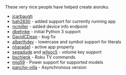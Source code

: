 These very nice people have helped create aioroku.

* [jcarbaugh](https://github.com/jcarbaugh)
* [bah2830](https://github.com/bah2830) - added support for currently running app
* [ncmiller](https://github.com/ncmiller) - added device info endpoint
* [dbehnke](https://github.com/dbehnke) - initial Python 3 support
* [DavidCDean](https://github.com/DavidCDean) - bug fix
* [alberthdev](https://github.com/alberthdev) - lowercase and symbol support for literals
* [nharada1](https://github.com/nharada1) - active app property
* [segadude](https://github.com/segadude) and [wilsoc5](https://github.com/wilsoc5) - volume key support
* [bschlenk](https://github.com/bschlenk) - Roku TV commands
* [mjg59](https://github.com/mjg59) - Power support for supported models
* [pancho-villa](https://gitlab.com/pancho-villa) - Asynchronous version 